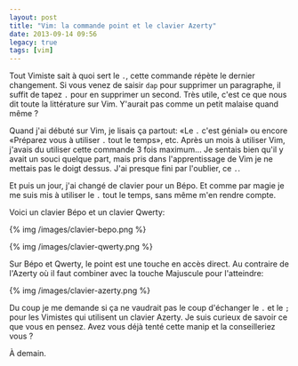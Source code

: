 ```yaml
---
layout: post
title: "Vim: la commande point et le clavier Azerty"
date: 2013-09-14 09:56
legacy: true
tags: [vim]
---
```




Tout Vimiste sait à quoi sert le `.`, cette commande répète le dernier
changement. Si vous venez de saisir `dap` pour supprimer un paragraphe,
il suffit de tapez `.` pour en supprimer un second. Très utile, c'est
ce que nous dit toute la littérature sur Vim. Y'aurait pas comme un petit
malaise quand même ?

<!-- more -->

Quand j'ai débuté sur Vim, je lisais ça partout: «Le `.` c'est génial» ou
encore «Préparez vous à utiliser `.` tout le temps», etc. Après un mois
à utiliser Vim, j'avais du utiliser cette commande 3 fois maximum… Je
sentais bien qu'il y avait un souci quelque part, mais pris dans
l'apprentissage de Vim je ne mettais pas le doigt dessus. J'ai presque fini par
l'oublier, ce `.`.

Et puis un jour, j'ai changé de clavier pour un Bépo. Et comme par magie je
me suis mis à utiliser le `.` tout le temps, sans même m'en rendre compte.

Voici un clavier Bépo et un clavier Qwerty:

{% img /images/clavier-bepo.png %}

{% img /images/clavier-qwerty.png %}

Sur Bépo et Qwerty, le point est une touche en accès direct. Au contraire
de l'Azerty où il faut combiner avec la touche Majuscule pour l'atteindre:

{% img /images/clavier-azerty.png %}

Du coup je me demande si ça ne vaudrait pas le coup d'échanger le `.` et
le `;` pour les Vimistes qui utilisent un clavier Azerty. Je suis curieux
de savoir ce que vous en pensez. Avez vous déjà tenté cette manip et la
conseilleriez vous ?





À demain.



